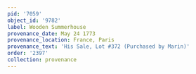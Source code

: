 ```yaml
---
pid: '7059'
object_id: '9782'
label: Wooden Summerhouse
provenance_date: May 24 1773
provenance_location: France, Paris
provenance_text: 'His Sale, Lot #372 (Purchased by Marin)'
order: '2397'
collection: provenance
---
```

